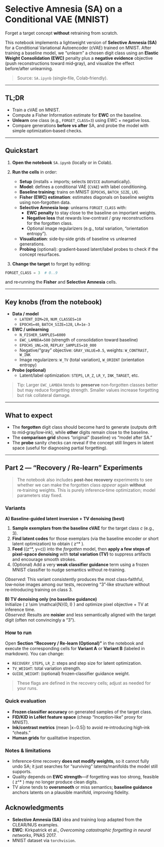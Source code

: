 # Selective Amnesia (SA) on a Conditional VAE (MNIST)

Forget a target concept **without** retraining from scratch.

This notebook implements a lightweight version of **Selective Amnesia (SA)** for a Conditional Variational Autoencoder (cVAE) trained on MNIST. After training a baseline model, we “unlearn” a chosen digit class using an **Elastic Weight Consolidation (EWC)** penalty plus a **negative evidence** objective (push reconstructions toward mid‑gray), and visualize the effect before/after unlearning.

> Source: `SA.ipynb` (single‑file, Colab‑friendly).

---

## TL;DR
- Train a cVAE on MNIST.
- Compute a Fisher Information estimate for **EWC** on the baseline.
- **Unlearn** one class (e.g., `FORGET_CLASS=3`) using EWC + negative loss.
- Compare generations **before vs after** SA, and probe the model with simple optimization‑based checks.

---


## Quickstart
1. **Open the notebook** `SA.ipynb` (locally or in Colab).
2. **Run the cells** in order:
   - **Setup** (installs + imports; selects `DEVICE` automatically).
   - **Model**: defines a conditional VAE (`CVAE`) with label conditioning.
   - **Baseline training**: trains on MNIST (`EPOCHS`, `BATCH_SIZE`, `LR`).
   - **Fisher (EWC) estimation**: estimates diagonals on baseline weights using non‑forgotten data.
   - **Selective Amnesia loop**: unlearns `FORGET_CLASS` with:
     - **EWC penalty** to stay close to the baseline on important weights.
     - **Negative loss** that rewards low‑contrast / gray reconstructions for the forgotten class.
     - Optional image regularizers (e.g., total variation, “orientation entropy”).
   - **Visualization**: side‑by‑side grids of baseline vs unlearned generations.
   - **Probing** (optional): gradient‑based latent/label probes to check if the concept resurfaces.

3. **Change the target** to forget by editing:
```python
FORGET_CLASS = 3  # 0..9
```
and re‑running the **Fisher** and **Selective Amnesia** cells.

---

## Key knobs (from the notebook)
- **Data / model**
  - `LATENT_DIM=20`, `NUM_CLASSES=10`
  - `EPOCHS=40`, `BATCH_SIZE=128`, `LR=1e-3`
- **EWC / unlearning**
  - `N_FISHER_SAMPLES=6000`
  - `EWC_LAMBDA=500` (strength of consolidation toward baseline)
  - `EPOCHS_UNL=30`, `REPLAY_SAMPLES=10_000`
  - Negative/“gray” objective: `GRAY_VALUE=0.5`, weights: `W_CONTRAST, W_INK`
  - Image regularizers: `W_TV` (total variation), `W_ORIENT` (orientation entropy)
- **Probe (optional)**
  - Latent/label optimization: `STEPS`, `LR_Z`, `LR_Y`, `INK_TARGET`, etc.

> Tip: Larger `EWC_LAMBDA` tends to **preserve** non‑forgotten classes better but may reduce forgetting strength. Smaller values increase forgetting but risk collateral damage.

---

## What to expect
- The **forgotten** digit class should become hard to generate (outputs drift to mid‑gray/low‑ink), while **other** digits remain close to the baseline.
- The **comparison grid** shows “original” (baseline) vs “model after SA.”
- The **probe** sanity checks can reveal if the concept still lingers in latent space (useful for diagnosing partial forgetting).

---





## Part 2 — “Recovery / Re‑learn” Experiments

> The notebook also includes **post‑hoc recovery** experiments to see whether we can make the forgotten class *appear* again **without** re‑training weights. This is purely inference‑time optimization; model parameters stay fixed.

### Variants

**A) Baseline‑guided latent inversion + TV denoising (best)**  
1) **Sample exemplars from the baseline cVAE** for the target class *c* (e.g., 3).  
2) **Find latent codes** for those exemplars (via the baseline encoder or short latent optimization) to obtain \( z^* \).  
3) **Feed** \((z^*, y=c)\) into the *forgotten* model, then **apply a few steps of pixel‑space denoising** with **total variation (TV)** to suppress artifacts and encourage smooth strokes.  
4) (Optional) Add a very **weak classifier guidance** term using a frozen MNIST classifier to nudge semantics without re‑training.

*Observed:* This variant consistently produces the most class‑faithful, low‑noise images among our tests, recovering “3”‑like structure without re‑introducing training on class 3.

**B) TV denoising only (no baseline guidance)**  
Initialize \( z \sim \mathcal{N}(0, I) \) and optimize pixel objective + TV at inference time.  
*Observed:* Results are **noisier** and less semantically aligned with the target digit (often not convincingly a “3”).

### How to run
Open **Section “Recovery / Re‑learn (Optional)”** in the notebook and execute the corresponding cells for **Variant A** or **Variant B** (labeled in markdown). You can change:
- `RECOVERY_STEPS`, `LR_Z`: steps and step size for latent optimization.
- `TV_WEIGHT`: total variation strength.
- `GUIDE_WEIGHT`: (optional) frozen‑classifier guidance weight.

> These flags are defined in the recovery cells; adjust as needed for your runs.

### Quick evaluation
- **Frozen classifier accuracy** on generated samples of the target class.  
- **FID/KID in LeNet feature space** (cheap “Inception‑like” proxy for MNIST).  
- **Ink/contrast metrics** (mean |x−0.5|) to avoid re‑introducing high‑ink “cheats.”  
- **Human grids** for qualitative inspection.

### Notes & limitations
- Inference‑time recovery **does not modify weights**, so it cannot fully undo SA; it just searches for “surviving” latents/manifolds the model still supports.  
- Quality depends on **EWC strength**—if forgetting was too strong, feasible \( z^* \) may no longer produce clean digits.  
- TV alone tends to **oversmooth** or miss semantics; **baseline guidance** anchors latents on a plausible manifold, improving fidelity.


## Acknowledgments
- **Selective Amnesia (SA)** idea and training loop adapted from the CLEAR/NUS examples.
- **EWC**: Kirkpatrick et al., *Overcoming catastrophic forgetting in neural networks*, PNAS 2017.
- MNIST dataset via `torchvision`.


